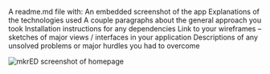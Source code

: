 A readme.md file with:
An embedded screenshot of the app
Explanations of the technologies used
A couple paragraphs about the general approach you took
Installation instructions for any dependencies
Link to your wireframes – sketches of major views / interfaces in your application
Descriptions of any unsolved problems or major hurdles you had to overcome

![mkrED screenshot of homepage](https://image.ibb.co/c70xNa/Screen_Shot_2017_05_19_at_9_58_18_AM.png "mkrED screenshot")
